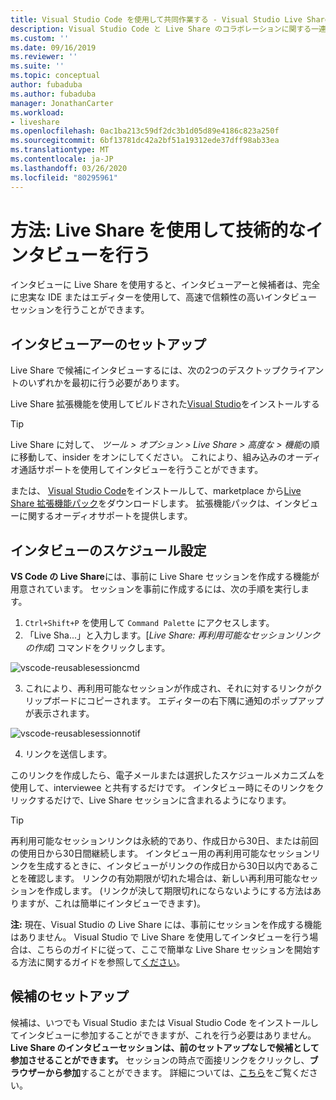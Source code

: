 ```yaml
---
title: Visual Studio Code を使用して共同作業する - Visual Studio Live Share | Microsoft Docs
description: Visual Studio Code と Live Share のコラボレーションに関する一連のハウツーです。
ms.custom: ''
ms.date: 09/16/2019
ms.reviewer: ''
ms.suite: ''
ms.topic: conceptual
author: fubaduba
ms.author: fubaduba
manager: JonathanCarter
ms.workload:
- liveshare
ms.openlocfilehash: 0ac1ba213c59df2dc3b1d05d89e4186c823a250f
ms.sourcegitcommit: 6bf13781dc42a2bf51a19312ede37dff98ab33ea
ms.translationtype: MT
ms.contentlocale: ja-JP
ms.lasthandoff: 03/26/2020
ms.locfileid: "80295961"
---
```

<!--
Copyright &copy; Microsoft Corporation
All rights reserved.
Creative Commons Attribution 4.0 License (International): https://creativecommons.org/licenses/by/4.0/legalcode
-->

# <a name="how-to-do-technical-interviews-using-live-share"></a>方法: Live Share を使用して技術的なインタビューを行う

インタビューに Live Share を使用すると、インタビューアーと候補者は、完全に忠実な IDE またはエディターを使用して、高速で信頼性の高いインタビューセッションを行うことができます。 


## <a name="setup-for-interviewer"></a>インタビューアーのセットアップ 
Live Share で候補にインタビューするには、次の2つのデスクトップクライアントのいずれかを最初に行う必要があります。

Live Share 拡張機能を使用してビルドされた[Visual Studio](../use/vs.md)をインストールする

>[!TIP] 
> Live Share に対して、 *ツール > オプション > Live Share > 高度な > 機能*の順に移動して、insider をオンにしてください。 これにより、組み込みのオーディオ通話サポートを使用してインタビューを行うことができます。

または、 [Visual Studio Code](../.use/vscode.md)をインストールして、marketplace から[Live Share 拡張機能パック]()をダウンロードします。 拡張機能パックは、インタビューに関するオーディオサポートを提供します。 

## <a name="scheduling-an-interview"></a>インタビューのスケジュール設定 

**VS Code の Live Share**には、事前に Live Share セッションを作成する機能が用意されています。 セッションを事前に作成するには、次の手順を実行します。

1. `Ctrl+Shift+P` を使用して `Command Palette` にアクセスします。
1. 「Live Sha...」と入力します。[_Live Share: 再利用可能なセッションリンクの作成_] コマンドをクリックします。

![vscode-reusablesessioncmd](../media/vscode-cmdpalette-createreusablelink.png)

3. これにより、再利用可能なセッションが作成され、それに対するリンクがクリップボードにコピーされます。 エディターの右下隅に通知のポップアップが表示されます。

![vscode-reusablesessionnotif](../media/vscode-notification-resuablesession.png)

4. リンクを送信します。

このリンクを作成したら、電子メールまたは選択したスケジュールメカニズムを使用して、interviewee と共有するだけです。 インタビュー時にそのリンクをクリックするだけで、Live Share セッションに含まれるようになります。 
> [!TIP] 
>再利用可能なセッションリンクは永続的であり、作成日から30日、または前回の使用日から30日間継続します。 インタビュー用の再利用可能なセッションリンクを生成するときに、インタビューがリンクの作成日から30日以内であることを確認します。 リンクの有効期限が切れた場合は、新しい再利用可能なセッションを作成します。 (リンクが決して期限切れにならないようにする方法はありますが、これは簡単にインタビューできます)。

**注:** 現在、Visual Studio の Live Share には、事前にセッションを作成する機能はありません。 Visual Studio で Live Share を使用してインタビューを行う場合は、こちらのガイドに従って、ここで簡単な Live Share セッションを開始する方法に関するガイドを参照して[ください](../quickstart/share.md)。



## <a name="setup-for-candidate"></a>候補のセットアップ
候補は、いつでも Visual Studio または Visual Studio Code をインストールしてインタビューに参加することができますが、これを行う必要はありません。 **Live Share のインタビューセッションは、前のセットアップなしで候補として参加させることができます。** セッションの時点で面接リンクをクリックし、**ブラウザーから参加**することができます。 詳細については、[こちら](../quickstart/browser-join.md)をご覧ください。



<!--
### **What to do as an Interviewer?**

As an interviewer you will act as the host of the Live Share session. If you are not familiar with Live Share, we suggest you refer to the [share a project](../use/vscode.md) section of our how-to guide
### **What to do as the Interviewee?**

If you are expecting to do a Technical Interview using Live Share, you are in luck! We want to make sure you are familiar with the basic Live Share features so you feel comfortable during your interview.

1. Before the interview, take some time and look over the [How-to guide](../use/vscode.md) so you understand how Live Share works.

1. You may want to install Visual Studio Code beforehand so that you are not waiting for the installation to complete once you start your interview

1. If you don't have the time, no worries. All you need to have a full interview is the link to a Live Share session your interviewer sends you while scheduling the interview. Just clicking on the link will automatically take you through all the steps needed.

1. At the time of the interview, just click on the link and follow the steps it takes you through. If you are early or your interviewer is late to the interview, don't worry! You will just be in the 'lobby' waiting for your interviewer to join. No other steps are required, and once your interviewer joins the session will automatically start.

>[!NOTE]
>If you find that the session has disconnected before or after the interviewer joined, don't worry. Just exit out of that session if (it isn't already closed) and re-click on the same link!

You are now all set to go with using Live Share for your interview! 
-->
